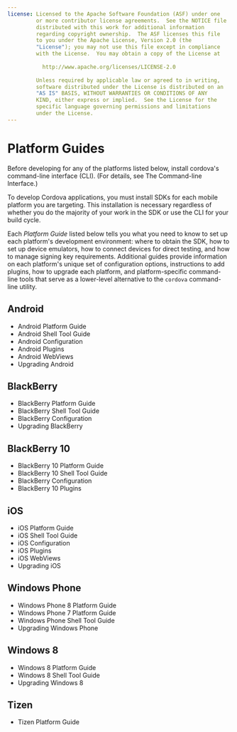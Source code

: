 ```yaml
---
license: Licensed to the Apache Software Foundation (ASF) under one
         or more contributor license agreements.  See the NOTICE file
         distributed with this work for additional information
         regarding copyright ownership.  The ASF licenses this file
         to you under the Apache License, Version 2.0 (the
         "License"); you may not use this file except in compliance
         with the License.  You may obtain a copy of the License at
         
           http://www.apache.org/licenses/LICENSE-2.0
         
         Unless required by applicable law or agreed to in writing,
         software distributed under the License is distributed on an
         "AS IS" BASIS, WITHOUT WARRANTIES OR CONDITIONS OF ANY
         KIND, either express or implied.  See the License for the
         specific language governing permissions and limitations
         under the License.
---
```


# Platform Guides

Before developing for any of the platforms listed below, install
cordova's command-line interface (CLI).
(For details, see The Command-line Interface.)

To develop Cordova applications, you must install SDKs for each mobile
platform you are targeting. This installation is necessary regardless
of whether you do the majority of your work in the SDK or use the CLI
for your build cycle.

Each _Platform Guide_ listed below tells you what you need to know to
set up each platform's development environment: where to obtain the
SDK, how to set up device emulators, how to connect devices for direct
testing, and how to manage signing key requirements.  Additional
guides provide information on each platform's unique set of
configuration options, instructions to add plugins, how to upgrade
each platform, and platform-specific command-line tools that serve as
a lower-level alternative to the `cordova` command-line utility.

## Android

* Android Platform Guide
* Android Shell Tool Guide
* Android Configuration
* Android Plugins
* Android WebViews
* Upgrading Android

## BlackBerry

* BlackBerry Platform Guide
* BlackBerry Shell Tool Guide
* BlackBerry Configuration
* Upgrading BlackBerry

## BlackBerry 10

* BlackBerry 10 Platform Guide
* BlackBerry 10 Shell Tool Guide
* BlackBerry Configuration
* BlackBerry 10 Plugins

## iOS

* iOS Platform Guide
* iOS Shell Tool Guide
* iOS Configuration
* iOS Plugins
* iOS WebViews
* Upgrading iOS

## Windows Phone

* Windows Phone 8 Platform Guide
* Windows Phone 7 Platform Guide
* Windows Phone Shell Tool Guide
* Upgrading Windows Phone

## Windows 8

* Windows 8 Platform Guide
* Windows 8 Shell Tool Guide
* Upgrading Windows 8

## Tizen

* Tizen Platform Guide

